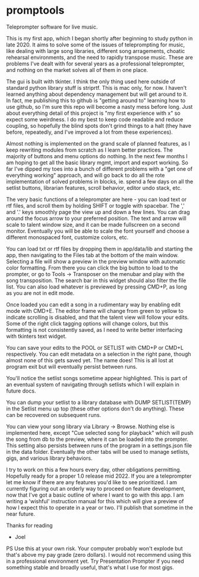 # promptools
Teleprompter software for live music.

This is my first app, which I began shortly after beginning to study python
in late 2020. It aims to solve some of the issues of teleprompting for music,
like dealing with large song libraries, different song arragements, choatic 
rehearsal environments, and the need to rapidly transpose music. These are 
problems I've dealt with for several years as a professional teleprompter, and
nothing on the market solves all of them in one place.

The gui is built with tkinter. I think the only thing used here outside of
standard python library stuff is striprtf. This is mac only, for now.
I haven't learned anything about dependency management but will get around
to it. In fact, me publishing this to github is "getting around to" learning
how to use github, so I'm sure this repo will become a nasty mess before long.
Just about everything detail of this project is "my first experience with x" so
expect some weirdness. I do my best to keep code readable and reduce coupling,
so hopefully the blind spots don't grind things to a halt (they have before,
repeatedly, and I've improved a lot from these experiences).

Almost nothing is implemented on the grand scale of planned features,
as I keep rewriting modules from scratch as I learn better practices.
The majority of buttons and menu options do nothing. In the next few months
I am hoping to get all the basic library mgmt, import and export working.
So far I've dipped my toes into a bunch of different problems with a "get
one of everything working" approach, and will go back to do all the rote 
implementation of solved problems in blocks, ie. spend a few days on all the
setlist buttons, librarian features, scroll behavior, editor undo stack, etc.

The very basic functions of a teleprompter are here - you can load text or
rtf files, and scroll them by holding SHIFT or toggle with spacebar.
The ',' and '.' keys smoothly page the view up and down a few lines.
You can drag around the focus arrow to your preferred position. The text and
arrow will scale to talent window size, and it can be made fullscreen on a 
second monitor. Eventually you will be able to scale the font yourself and 
choose a different monospaced font, customize colors, etc.

You can load txt or rtf files by dropping them in app/data/lib and starting the
app, then navigating to the Files tab at the bottom of the main window. 
Selecting a file will show a preview in the preview window with automatic 
color formatting. From there you can click the big button to load to the 
prompter, or go to Tools -> Transposer on the menubar and play with the song 
transposition. The search bar in this widget should also filter the file list.
You can also load whatever is previewed by pressing CMD+P, as long as you are
not in edit mode.

Once loaded you can edit a song in a rudimentary way by enabling edit mode
with CMD+E. The editor frame will change from green to yellow to indicate
scrolling is disabled, and that the talent view will follow your edits.
Some of the right click tagging options will change colors,
but this formatting is not consistently saved, as I need to write better
interfacing with tkinters text widget.

You can save your edits to the POOL or SETLIST with CMD+P or CMD+L
respectively. You can edit metadata on a selection in the right pane,
though almost none of this gets saved yet. The name does! This is all lost
at program exit but will eventually persist between runs.

You'll notice the setlist songs sometime appear highlighted. This is part of
an eventual system of navigating through setlists which I will explain in
future docs.

You can dump your setlist to a library database with DUMP SETLIST(TEMP)
in the Setlist menu up top (these other options don't do anything). These
can be recovered on subsequent runs.

You can view your song library via Library -> Browse. Nothing else is
implemented here, except "Cue selected song for playback" which will push
the song from db to the preview, where it can be loaded into the prompter. 
This setting also persists between runs of the program in a settings.json file
in the data folder. Eventually the other tabs will be used to manage setlists,
gigs, and various library behaviors.

I try to work on this a few hours every day, other obligations permitting. 
Hopefully ready for a proper 1.0 release mid 2022. If you are a teleprompter
let me know if there are any features you'd like to see prioritized. I am 
currently figuring out an orderly way to proceed on feature development, now 
that I've got a basic outline of where I want to go with this app. I am writing
a 'wishful' instruction manual for this which will give a preview of how
I expect this to operate in a year or two. I'll publish that sometime in the
near future.

Thanks for reading
- Joel

PS Use this at your own risk. Your computer probably won't explode but that's
above my pay grade (zero dollars). I would not recommend using this in a
professional environment yet. Try Presentation Prompter if you need something
stable and broadly useful, that's what I use for most gigs.
